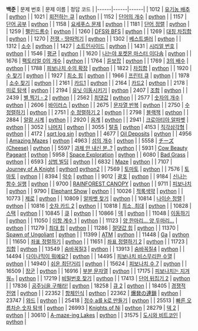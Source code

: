 **백준**
| 문제 번호 | 문제 이름 | 정답 코드 | 
|------|------|------| 
| 1012 | [유기농 배추](https://www.acmicpc.net/problem/1012) | [python](https://github.com/hafskjfha/Problem_Solve/blob/main/%EB%B0%B1%EC%A4%80/1000~10000/1012%20%EC%9C%A0%EA%B8%B0%EB%86%8D%20%EB%B0%B0%EC%B6%94/code.py) | 
| 1021 | [회전하는 큐](https://www.acmicpc.net/problem/1021) | [python](https://github.com/hafskjfha/Problem_Solve/blob/main/%EB%B0%B1%EC%A4%80/1000~10000/1021%20%ED%9A%8C%EC%A0%84%ED%95%98%EB%8A%94%20%ED%81%90/code.py) | 
| 1152 | [단어의 개수](https://www.acmicpc.net/problem/1152) | [python](https://github.com/hafskjfha/Problem_Solve/blob/main/%EB%B0%B1%EC%A4%80/1000~10000/1152%20%EB%8B%A8%EC%96%B4%EC%9D%98%20%EA%B0%9C%EC%88%98/code.py) | 
| 1157 | [단어 공부](https://www.acmicpc.net/problem/1157) | [python](https://github.com/hafskjfha/Problem_Solve/blob/main/%EB%B0%B1%EC%A4%80/1000~10000/1157%20%EB%8B%A8%EC%96%B4%20%EA%B3%B5%EB%B6%80/code.py) | 
| 1158 | [요세푸스 문제](https://www.acmicpc.net/problem/1158) | [python](https://github.com/hafskjfha/Problem_Solve/blob/main/%EB%B0%B1%EC%A4%80/1000~10000/1158%20%EC%9A%94%EC%84%B8%ED%91%B8%EC%8A%A4%20%EB%AC%B8%EC%A0%9C/code.py) | 
| 1181 | [단어 정렬](https://www.acmicpc.net/problem/1181) | [python](https://github.com/hafskjfha/Problem_Solve/blob/main/%EB%B0%B1%EC%A4%80/1000~10000/1181%20%EB%8B%A8%EC%96%B4%20%EC%A0%95%EB%A0%AC/code.py) | 
| 1259 | [팰린드롬수](https://www.acmicpc.net/problem/1259) | [python](https://github.com/hafskjfha/Problem_Solve/blob/main/%EB%B0%B1%EC%A4%80/1000~10000/1259%20%ED%8C%B0%EB%A6%B0%EB%93%9C%EB%A1%AC%EC%88%98/code.py) | 
| 1260 | [DFS와 BFS](https://www.acmicpc.net/problem/1260) | [python](https://github.com/hafskjfha/Problem_Solve/blob/main/%EB%B0%B1%EC%A4%80/1000~10000/1260%20DFS%EC%99%80%20BFS/code.py) | 
| 1269 | [대칭 차집합](https://www.acmicpc.net/problem/1269) | [python](https://github.com/hafskjfha/Problem_Solve/blob/main/%EB%B0%B1%EC%A4%80/1000~10000/1269%20%EB%8C%80%EC%B9%AD%20%EC%B0%A8%EC%A7%91%ED%95%A9/code.py) | 
| 1270 | [전쟁 - 땅따먹기](https://www.acmicpc.net/problem/1270) | [python](https://github.com/hafskjfha/Problem_Solve/blob/main/%EB%B0%B1%EC%A4%80/1000~10000/1270%20%EC%A0%84%EC%9F%81%20-%20%EB%95%85%EB%94%B0%EB%A8%B9%EA%B8%B0/code.py) | 
| 1302 | [베스트셀러](https://www.acmicpc.net/problem/1302) | [python](https://github.com/hafskjfha/Problem_Solve/blob/main/%EB%B0%B1%EC%A4%80/1000~10000/1302%20%EB%B2%A0%EC%8A%A4%ED%8A%B8%EC%85%80%EB%9F%AC/code.py) | 
| 1312 | [소수](https://www.acmicpc.net/problem/1312) | [python](https://github.com/hafskjfha/Problem_Solve/blob/main/%EB%B0%B1%EC%A4%80/1000~10000/1312%20%EC%86%8C%EC%88%98/code.py) | 
| 1427 | [소트인사이드](https://www.acmicpc.net/problem/1427) | [python](https://github.com/hafskjfha/Problem_Solve/blob/main/%EB%B0%B1%EC%A4%80/1000~10000/1427%20%EC%86%8C%ED%8A%B8%EC%9D%B8%EC%82%AC%EC%9D%B4%EB%93%9C/code.py) | 
| 1431 | [시리얼 번호](https://www.acmicpc.net/problem/1431) | [python](https://github.com/hafskjfha/Problem_Solve/blob/main/%EB%B0%B1%EC%A4%80/1000~10000/1431%20%EC%8B%9C%EB%A6%AC%EC%96%BC%20%EB%B2%88%ED%98%B8/code.py) | 
| 1546 | [평균](https://www.acmicpc.net/problem/1546) | [python](https://github.com/hafskjfha/Problem_Solve/blob/main/%EB%B0%B1%EC%A4%80/1000~10000/1546%20%ED%8F%89%EA%B7%A0/code.py) | 
| 1620 | [나는야 포켓몬 마스터 이다솜](https://www.acmicpc.net/problem/1620) | [python](https://github.com/hafskjfha/Problem_Solve/blob/main/%EB%B0%B1%EC%A4%80/1000~10000/1620%20%EB%82%98%EB%8A%94%EC%95%BC%20%ED%8F%AC%EC%BC%93%EB%AA%AC%20%EB%A7%88%EC%8A%A4%ED%84%B0%20%EC%9D%B4%EB%8B%A4%EC%86%9C/code.py) | 
| 1676 | [팩토리얼 0의 개수](https://www.acmicpc.net/problem/1676) | [python](https://github.com/hafskjfha/Problem_Solve/blob/main/%EB%B0%B1%EC%A4%80/1000~10000/1676%20%ED%8C%A9%ED%86%A0%EB%A6%AC%EC%96%BC%200%EC%9D%98%20%EA%B0%9C%EC%88%98/code.py) | 
| 1764 | [듣보잡](https://www.acmicpc.net/problem/1764) | [python](https://github.com/hafskjfha/Problem_Solve/blob/main/%EB%B0%B1%EC%A4%80/1000~10000/1764%20%EB%93%A3%EB%B3%B4%EC%9E%A1/code.py) | 
| 1769 | [3의 배수](https://www.acmicpc.net/problem/1769) | [python](https://github.com/hafskjfha/Problem_Solve/blob/main/%EB%B0%B1%EC%A4%80/1000~10000/1769%203%EC%9D%98%20%EB%B0%B0%EC%88%98/code.py) | 
| 1788 | [피보나치 수의 확장](https://www.acmicpc.net/problem/1788) | [python](https://github.com/hafskjfha/Problem_Solve/blob/main/%EB%B0%B1%EC%A4%80/1000~10000/1788%20%ED%94%BC%EB%B3%B4%EB%82%98%EC%B9%98%20%EC%88%98%EC%9D%98%20%ED%99%95%EC%9E%A5/code.py) | 
| 1822 | [차집합](https://www.acmicpc.net/problem/1822) | [python](https://github.com/hafskjfha/Problem_Solve/blob/main/%EB%B0%B1%EC%A4%80/1000~10000/1822%20%EC%B0%A8%EC%A7%91%ED%95%A9/code.py) | 
| 1920 | [수 찾기](https://www.acmicpc.net/problem/1920) | [python](https://github.com/hafskjfha/Problem_Solve/blob/main/%EB%B0%B1%EC%A4%80/1000~10000/1920%20%EC%88%98%20%EC%B0%BE%EA%B8%B0/code.py) | 
| 1927 | [최소 힙](https://www.acmicpc.net/problem/1927) | [python](https://github.com/hafskjfha/Problem_Solve/blob/main/%EB%B0%B1%EC%A4%80/1000~10000/1927%20%EC%B5%9C%EC%86%8C%20%ED%9E%99/code.py) | 
| 1966 | [프린터 큐](https://www.acmicpc.net/problem/1966) | [python](https://github.com/hafskjfha/Problem_Solve/blob/main/%EB%B0%B1%EC%A4%80/1000~10000/1966%20%ED%94%84%EB%A6%B0%ED%84%B0%20%ED%81%90/code.py) | 
| 1978 | [소수 찾기](https://www.acmicpc.net/problem/1978) | [python](https://github.com/hafskjfha/Problem_Solve/blob/main/%EB%B0%B1%EC%A4%80/1000~10000/1978%20%EC%86%8C%EC%88%98%20%EC%B0%BE%EA%B8%B0/code.py) | 
| 2161 | [카드1](https://www.acmicpc.net/problem/2161) | [python](https://github.com/hafskjfha/Problem_Solve/blob/main/%EB%B0%B1%EC%A4%80/1000~10000/2161%20%EC%B9%B4%EB%93%9C1/code.py) | 
| 2164 | [카드2](https://www.acmicpc.net/problem/2164) | [python](https://github.com/hafskjfha/Problem_Solve/blob/main/%EB%B0%B1%EC%A4%80/1000~10000/2164%20%EC%B9%B4%EB%93%9C2/code.py) | 
| 2178 | [미로 탐색](https://www.acmicpc.net/problem/2178) | [python](https://github.com/hafskjfha/Problem_Solve/blob/main/%EB%B0%B1%EC%A4%80/1000~10000/2178%20%EB%AF%B8%EB%A1%9C%20%ED%83%90%EC%83%89/code.py) | 
| 2194 | [유닛 이동시키기](https://www.acmicpc.net/problem/2194) | [python](https://github.com/hafskjfha/Problem_Solve/blob/main/%EB%B0%B1%EC%A4%80/1000~10000/2194%20%EC%9C%A0%EB%8B%9B%20%EC%9D%B4%EB%8F%99%EC%8B%9C%ED%82%A4%EA%B8%B0/code.py)
| 2407 | [조합](https://www.acmicpc.net/problem/2407) | [python](https://github.com/hafskjfha/Problem_Solve/blob/main/%EB%B0%B1%EC%A4%80/1000~10000/2407%20%EC%A1%B0%ED%95%A9/code.py) | 
| 2439 | [별 찍기 - 2](https://www.acmicpc.net/problem/2439) | [python](https://github.com/hafskjfha/Problem_Solve/blob/main/%EB%B0%B1%EC%A4%80/1000~10000/2439%20%EB%B3%84%20%EC%B0%8D%EA%B8%B0%20-%202/code.py) | 
| 2562 | [최댓값](https://www.acmicpc.net/problem/2562) | [python](https://github.com/hafskjfha/Problem_Solve/blob/main/%EB%B0%B1%EC%A4%80/1000~10000/2562%20%EC%B5%9C%EB%8C%93%EA%B0%92/code.py) | 
| 2577 | [숫자의 개수](https://www.acmicpc.net/problem/2577) | [python](https://github.com/hafskjfha/Problem_Solve/blob/main/%EB%B0%B1%EC%A4%80/1000~10000/2577%20%EC%88%AB%EC%9E%90%EC%9D%98%20%EA%B0%9C%EC%88%98/code.py) | 
| 2606 | [바이러스](https://www.acmicpc.net/problem/2606) | [python](https://github.com/hafskjfha/Problem_Solve/blob/main/%EB%B0%B1%EC%A4%80/1000~10000/2606%20%EB%B0%94%EC%9D%B4%EB%9F%AC%EC%8A%A4/code.py) | 
| 2675 | [문자열 반복](https://www.acmicpc.net/problem/2675) | [python](https://github.com/hafskjfha/Problem_Solve/blob/main/%EB%B0%B1%EC%A4%80/1000~10000/2675%20%EB%AC%B8%EC%9E%90%EC%97%B4%20%EB%B0%98%EB%B3%B5/code.py) | 
| 2750 | [수 정렬하기](https://www.acmicpc.net/problem/2750) | [python](https://github.com/hafskjfha/Problem_Solve/blob/main/%EB%B0%B1%EC%A4%80/1000~10000/2750%20%EC%88%98%20%EC%A0%95%EB%A0%AC%ED%95%98%EA%B8%B0/code.py) | 
| 2751 | [수 정렬하기 2](https://www.acmicpc.net/problem/2751) | [python](https://github.com/hafskjfha/Problem_Solve/blob/main/%EB%B0%B1%EC%A4%80/1000~10000/2751%20%EC%88%98%20%EC%A0%95%EB%A0%AC%ED%95%98%EA%B8%B0%202/code.py) | 
| 2798 | [블랙잭](https://www.acmicpc.net/problem/2798) | [python](https://github.com/hafskjfha/Problem_Solve/blob/main/%EB%B0%B1%EC%A4%80/1000~10000/2798%20%EB%B8%94%EB%9E%99%EC%9E%AD/code.py) | 
| 2884 | [알람 시계](https://www.acmicpc.net/problem/2884) | [python](https://github.com/hafskjfha/Problem_Solve/blob/main/%EB%B0%B1%EC%A4%80/1000~10000/2884%20%EC%95%8C%EB%9E%8C%20%EC%8B%9C%EA%B3%84/code.py) | 
| 2920 | [음계](https://www.acmicpc.net/problem/2920) | [python](https://github.com/hafskjfha/Problem_Solve/blob/main/%EB%B0%B1%EC%A4%80/1000~10000/2920%20%EC%9D%8C%EA%B3%84/code.py) | 
| 2941 | [크로아티아 알파벳](https://www.acmicpc.net/problem/2941) | [python](https://github.com/hafskjfha/Problem_Solve/blob/main/%EB%B0%B1%EC%A4%80/1000~10000/2941%20%ED%81%AC%EB%A1%9C%EC%95%84%ED%8B%B0%EC%95%84%20%EC%95%8C%ED%8C%8C%EB%B2%B3/code.py) | 
| 3052 | [나머지](https://www.acmicpc.net/problem/3052) | [python](https://github.com/hafskjfha/Problem_Solve/blob/main/%EB%B0%B1%EC%A4%80/1000~10000/3052%20%EB%82%98%EB%A8%B8%EC%A7%80/code.py) | 
| 3055 | [탈출](https://www.acmicpc.net/problem/3055) | [python](https://github.com/hafskjfha/Problem_Solve/blob/main/%EB%B0%B1%EC%A4%80/1000~10000/3055%20%ED%83%88%EC%B6%9C/code.py)
| 4153 | [직각삼각형](https://www.acmicpc.net/problem/4153) | [python](https://github.com/hafskjfha/Problem_Solve/blob/main/%EB%B0%B1%EC%A4%80/1000~10000/4153%20%EC%A7%81%EA%B0%81%EC%82%BC%EA%B0%81%ED%98%95/code.py) | 
| 4172 | [sqrt log sin](https://www.acmicpc.net/problem/4172) | [python](https://github.com/hafskjfha/Problem_Solve/blob/main/%EB%B0%B1%EC%A4%80/1000~10000/4172%20sqrt%20log%20sin/code.py) | 
| 4677 | [Oil Deposits](https://www.acmicpc.net/problem/4677) | [python](https://github.com/hafskjfha/Problem_Solve/blob/main/%EB%B0%B1%EC%A4%80/1000~10000/4677%20Oil%20Deposits/code.py) | 
| 4956 | [Amazing Mazes](https://www.acmicpc.net/problem/4956) | [python](https://github.com/hafskjfha/Problem_Solve/blob/main/%EB%B0%B1%EC%A4%80/1000~10000/4956%20Amazing%20Mazes/code.py)
| 4963 | [섬의 개수](https://www.acmicpc.net/problem/4963) | [python](https://github.com/hafskjfha/Problem_Solve/blob/main/%EB%B0%B1%EC%A4%80/1000~10000/4963%20%EC%84%AC%EC%9D%98%20%EA%B0%9C%EC%88%98/code.py) | 
| 5558 | [チーズ (Cheese)](https://www.acmicpc.net/problem/5558) | [python](https://github.com/hafskjfha/Problem_Solve/blob/main/%EB%B0%B1%EC%A4%80/1000~10000/5558%20%E3%83%81%E3%83%BC%E3%82%BA%20(Cheese)/code.py) |
| 5597 | [과제 안 내신 분..?](https://www.acmicpc.net/problem/5597) | [python](https://github.com/hafskjfha/Problem_Solve/blob/main/%EB%B0%B1%EC%A4%80/1000~10000/5597%20%EA%B3%BC%EC%A0%9C%20%EC%95%88%20%EB%82%B4%EC%8B%A0%20%EB%B6%84..%3F/code.py) | 
| 5931 | [Cow Beauty Pageant](https://www.acmicpc.net/problem/5931) | [python](https://github.com/hafskjfha/Problem_Solve/blob/main/%EB%B0%B1%EC%A4%80/1000~10000/5931%20Cow%20Beauty%20Pageant/code.py)
| 5958 | [Space Exploration](https://www.acmicpc.net/problem/5958) | [python](https://github.com/hafskjfha/Problem_Solve/blob/main/%EB%B0%B1%EC%A4%80/1000~10000/5958%20Space%20Exploration/code.py) | 
| 6080 | [Bad Grass](https://www.acmicpc.net/problem/6080) | [python](https://github.com/hafskjfha/Problem_Solve/blob/main/%EB%B0%B1%EC%A4%80/1000~10000/6080%20Bad%20Grass/code.py) | 
| 6593 | [상범 빌딩](https://www.acmicpc.net/problem/6593) | [python](https://github.com/hafskjfha/Problem_Solve/blob/main/%EB%B0%B1%EC%A4%80/1000~10000/6593%20%EC%83%81%EB%B2%94%20%EB%B9%8C%EB%94%A9/code.py) | 
| 6832 | [Maze](https://www.acmicpc.net/problem/6832) | [python](https://github.com/hafskjfha/Problem_Solve/blob/main/%EB%B0%B1%EC%A4%80/1000~10000/6832%20Maze/code.py) | 
| 7107 | [Journey of A Knight](https://www.acmicpc.net/problem/7107) | [python1](https://github.com/hafskjfha/Problem_Solve/blob/main/%EB%B0%B1%EC%A4%80/1000~10000/7107%20Journey%20of%20A%20Knight/code1.py) [python2](https://github.com/hafskjfha/Problem_Solve/blob/main/%EB%B0%B1%EC%A4%80/1000~10000/7107%20Journey%20of%20A%20Knight/code2.py) | 
| 7569 | [토마토](https://www.acmicpc.net/problem/7569) | [python](https://github.com/hafskjfha/Problem_Solve/blob/main/%EB%B0%B1%EC%A4%80/1000~10000/7569%20%ED%86%A0%EB%A7%88%ED%86%A0/code.py) | 
| 7576 | [토마토](https://www.acmicpc.net/problem/7576) | [python](https://github.com/hafskjfha/Problem_Solve/blob/main/%EB%B0%B1%EC%A4%80/1000~10000/7576%20%ED%86%A0%EB%A7%88%ED%86%A0/code.py) | 
| 8394 | [악수](https://www.acmicpc.net/problem/8394) | [python](https://github.com/hafskjfha/Problem_Solve/blob/main/%EB%B0%B1%EC%A4%80/1000~10000/8394%20%EC%95%85%EC%88%98/code.py) | 
| 9012 | [괄호](https://www.acmicpc.net/problem/9012) | [python](https://github.com/hafskjfha/Problem_Solve/blob/main/%EB%B0%B1%EC%A4%80/1000~10000/9012%20%EA%B4%84%ED%98%B8/code.py) | 
| 9184 | [신나는 함수 실행](https://www.acmicpc.net/problem/9184) | [python](https://github.com/hafskjfha/Problem_Solve/blob/main/%EB%B0%B1%EC%A4%80/1000~10000/9184%20%EC%8B%A0%EB%82%98%EB%8A%94%20%ED%95%A8%EC%88%98%20%EC%8B%A4%ED%96%89/code.py) | 
| 9700 | [RAINFOREST CANOPY](https://www.acmicpc.net/problem/9700) | [python](https://github.com/hafskjfha/Problem_Solve/blob/main/%EB%B0%B1%EC%A4%80/1000~10000/9700%20RAINFOREST%20CANOPY/code.py) | 
| 9711 | [피보나치](https://www.acmicpc.net/problem/9711) | [python](https://github.com/hafskjfha/Problem_Solve/blob/main/%EB%B0%B1%EC%A4%80/1000~10000/9711%20%ED%94%BC%EB%B3%B4%EB%82%98%EC%B9%98/code.py) | 
| 9790 | [Elephant Show](https://www.acmicpc.net/problem/9790) | [python](https://github.com/hafskjfha/Problem_Solve/blob/main/%EB%B0%B1%EC%A4%80/1000~10000/9790%20Elephant%20Show/code.py) | 
| 10026 | [적록색약](https://www.acmicpc.net/problem/10026) | [python](https://github.com/hafskjfha/Problem_Solve/blob/main/%EB%B0%B1%EC%A4%80/10001~20000/10026%20%EC%A0%81%EB%A1%9D%EC%83%89%EC%95%BD/code.py) | 
| 10773 | [제로](https://www.acmicpc.net/problem/10773) | [python](https://github.com/hafskjfha/Problem_Solve/blob/main/%EB%B0%B1%EC%A4%80/10001~20000/10773%20%EC%A0%9C%EB%A1%9C/code.py) | 
| 10809 | [알파벳 찾기](https://www.acmicpc.net/problem/10809) | [python](https://github.com/hafskjfha/Problem_Solve/blob/main/%EB%B0%B1%EC%A4%80/10001~20000/10809%20%EC%95%8C%ED%8C%8C%EB%B2%B3%20%EC%B0%BE%EA%B8%B0/code.py) | 
| 10814 | [나이순 정렬](https://www.acmicpc.net/problem/10814) | [python](https://github.com/hafskjfha/Problem_Solve/blob/main/%EB%B0%B1%EC%A4%80/10001~20000/10814%20%EB%82%98%EC%9D%B4%EC%88%9C%20%EC%A0%95%EB%A0%AC/code.py) | 
| 10816 | [숫자 카드 2](https://www.acmicpc.net/problem/10816) | [python](https://github.com/hafskjfha/Problem_Solve/blob/main/%EB%B0%B1%EC%A4%80/10001~20000/10816%20%EC%88%AB%EC%9E%90%20%EC%B9%B4%EB%93%9C%202/code.py) | 
| 10818 | [최소, 최대](https://www.acmicpc.net/problem/10818) | [python](https://github.com/hafskjfha/Problem_Solve/blob/main/%EB%B0%B1%EC%A4%80/10001~20000/10818%20%EC%B5%9C%EC%86%8C%2C%20%EC%B5%9C%EB%8C%80/code.py) | 
| 10828 | [스택](https://www.acmicpc.net/problem/10828) | [python](https://github.com/hafskjfha/Problem_Solve/blob/main/%EB%B0%B1%EC%A4%80/10001~20000/10828%20%EC%8A%A4%ED%83%9D/code.py) | 
| 10845 | [큐](https://www.acmicpc.net/problem/10845) | [python](https://github.com/hafskjfha/Problem_Solve/blob/main/%EB%B0%B1%EC%A4%80/10001~20000/10845%20%ED%81%90/code.py) | 
| 10866 | [덱](https://www.acmicpc.net/problem/10866) | [python](https://github.com/hafskjfha/Problem_Solve/blob/main/%EB%B0%B1%EC%A4%80/10001~20000/10866%20%EB%8D%B1/code.py) | 
| 11048 | [이동하기](https://www.acmicpc.net/problem/11048) | [python](https://github.com/hafskjfha/Problem_Solve/blob/main/%EB%B0%B1%EC%A4%80/10001~20000/11048%20%EC%9D%B4%EB%8F%99%ED%95%98%EA%B8%B0/code.py) | 
| 11050 | [이항 계수 1](https://www.acmicpc.net/problem/11050) | [python](https://github.com/hafskjfha/Problem_Solve/blob/main/%EB%B0%B1%EC%A4%80/10001~20000/11050%20%EC%9D%B4%ED%95%AD%20%EA%B3%84%EC%88%98%201/code.py) | 
| 11123 | [양 한마리... 양 두마리...](https://www.acmicpc.net/problem/11123) | [python](https://github.com/hafskjfha/Problem_Solve/blob/main/%EB%B0%B1%EC%A4%80/10001~20000/11123%20%EC%96%91%20%ED%95%9C%EB%A7%88%EB%A6%AC...%20%EC%96%91%20%EB%91%90%EB%A7%88%EB%A6%AC.../code.py) | 
| 11279 | [최대 힙](https://www.acmicpc.net/problem/11279) | [python](https://github.com/hafskjfha/Problem_Solve/blob/main/%EB%B0%B1%EC%A4%80/10001~20000/11279%20%EC%B5%9C%EB%8C%80%20%ED%9E%99/code.py) | 
| 11286 | [절댓값 힙](https://www.acmicpc.net/problem/11286) | [python](https://github.com/hafskjfha/Problem_Solve/blob/main/%EB%B0%B1%EC%A4%80/10001~20000/11286%20%EC%A0%88%EB%8C%93%EA%B0%92%20%ED%9E%99/code.py) | 
| 11370 | [Spawn of Ungoliant](https://www.acmicpc.net/problem/11370) | [python](https://github.com/hafskjfha/Problem_Solve/blob/main/%EB%B0%B1%EC%A4%80/10001~20000/11370%20Spawn%20of%20Ungoliant/code.py) | 
| 11399 | [ATM](https://www.acmicpc.net/problem/11399) | [python](https://github.com/hafskjfha/Problem_Solve/blob/main/%EB%B0%B1%EC%A4%80/10001~20000/11399%20ATM/code.py) | 
| 11448 | [Ga](https://www.acmicpc.net/problem/11448) | [python](https://github.com/hafskjfha/Problem_Solve/blob/main/%EB%B0%B1%EC%A4%80/10001~20000/11448%20Ga/code.py) | 
| 11650 | [좌표 정렬하기](https://www.acmicpc.net/problem/11650) | [python](https://github.com/hafskjfha/Problem_Solve/blob/main/%EB%B0%B1%EC%A4%80/10001~20000/11650%20%EC%A2%8C%ED%91%9C%20%EC%A0%95%EB%A0%AC%ED%95%98%EA%B8%B0/code.py) | 
| 11651 | [좌표 정렬하기 2](https://www.acmicpc.net/problem/11651) | [python](https://github.com/hafskjfha/Problem_Solve/blob/main/%EB%B0%B1%EC%A4%80/10001~20000/11651%20%EC%A2%8C%ED%91%9C%20%EC%A0%95%EB%A0%AC%ED%95%98%EA%B8%B0%202/code.py) | 
| 11723 | [집합](https://www.acmicpc.net/problem/11723) | [python](https://github.com/hafskjfha/Problem_Solve/blob/main/%EB%B0%B1%EC%A4%80/10001~20000/11723%20%EC%A7%91%ED%95%A9/code.py) | 
| 13549 | [숨바꼭질3](https://www.acmicpc.net/problem/13549) | [python](https://github.com/hafskjfha/Problem_Solve/blob/main/%EB%B0%B1%EC%A4%80/10001~20000/13549%20%EC%88%A8%EB%B0%94%EA%BC%AD%EC%A7%88%203/code.py) |
| 13913 | [숨바꼭질4](https://www.acmicpc.net/problem/13913) | [python](https://github.com/hafskjfha/Problem_Solve/blob/main/%EB%B0%B1%EC%A4%80/10001~20000/13913%20%EC%88%A8%EB%B0%94%EA%BC%AD%EC%A7%88%204/code.py) |
| 14494 | [다이나믹이 뭐예요?](https://www.acmicpc.net/problem/14494) | [python](https://github.com/hafskjfha/Problem_Solve/blob/main/%EB%B0%B1%EC%A4%80/10001~20000/14494%20%EB%8B%A4%EC%9D%B4%EB%82%98%EB%AF%B9%EC%9D%B4%20%EB%AD%90%EC%98%88%EC%9A%94%3F/code.py) | 
| 14495 | [피보나치 비스무리한 수열](https://www.acmicpc.net/problem/14495) | [python](https://github.com/hafskjfha/Problem_Solve/blob/main/%EB%B0%B1%EC%A4%80/10001~20000/14495%20%ED%94%BC%EB%B3%B4%EB%82%98%EC%B9%98%20%EB%B9%84%EC%8A%A4%EB%AC%B4%EB%A6%AC%ED%95%9C%20%EC%88%98%EC%97%B4/code.py) | 
| 14940 | [쉬운 최단거리](https://www.acmicpc.net/problem/14940) | [python](https://github.com/hafskjfha/Problem_Solve/blob/main/%EB%B0%B1%EC%A4%80/10001~20000/14940%20%EC%89%AC%EC%9A%B4%20%EC%B5%9C%EB%8B%A8%EA%B1%B0%EB%A6%AC/code.py) | 
| 15624 | [피보나치 수 7](https://www.acmicpc.net/problem/15624) | [python](https://github.com/hafskjfha/Problem_Solve/blob/main/%EB%B0%B1%EC%A4%80/10001~20000/15624%20%ED%94%BC%EB%B3%B4%EB%82%98%EC%B9%98%20%EC%88%98%207/code.py) | 
| 16509 | [장군](https://www.acmicpc.net/problem/16509) | [python](https://github.com/hafskjfha/Problem_Solve/blob/main/%EB%B0%B1%EC%A4%80/10001~20000/16509%20%EC%9E%A5%EA%B5%B0/code.py) | 
| 16916 | [부분 문자열](https://www.acmicpc.net/problem/16916) | [python](https://github.com/hafskjfha/Problem_Solve/blob/main/%EB%B0%B1%EC%A4%80/10001~20000/16916%20%EB%B6%80%EB%B6%84%20%EB%AC%B8%EC%9E%90%EC%97%B4/code.py) | 
| 17175 | [피보나치는 지겨웡~](https://www.acmicpc.net/problem/17175) | [python](https://github.com/hafskjfha/Problem_Solve/blob/main/%EB%B0%B1%EC%A4%80/10001~20000/17175%20%ED%94%BC%EB%B3%B4%EB%82%98%EC%B9%98%EB%8A%94%20%EC%A7%80%EA%B2%A8%EC%9B%A1~/code.py) | 
| 17219 | [비밀번호 찾기](https://www.acmicpc.net/problem/17219) | [python](https://github.com/hafskjfha/Problem_Solve/blob/main/%EB%B0%B1%EC%A4%80/10001~20000/17219%20%EB%B9%84%EB%B0%80%EB%B2%88%ED%98%B8%20%EC%B0%BE%EA%B8%B0/code.py) | 
| 17413 | [단어 뒤집기 2](https://www.acmicpc.net/problem/17413) | [python](https://github.com/hafskjfha/Problem_Solve/blob/main/%EB%B0%B1%EC%A4%80/10001~20000/17413%20%EB%8B%A8%EC%96%B4%20%EB%92%A4%EC%A7%91%EA%B8%B0%202/code.py) | 
| 17836 | [공주님을 구해라!](https://www.acmicpc.net/problem/17836) | [python](https://github.com/hafskjfha/Problem_Solve/blob/main/%EB%B0%B1%EC%A4%80/10001~20000/%EA%B3%B5%EC%A3%BC%EB%8B%98%EC%9D%84%20%EA%B5%AC%ED%95%B4%EB%9D%BC!/code.py)
| 18258 | [큐 2](https://www.acmicpc.net/problem/18258) | [python](https://github.com/hafskjfha/Problem_Solve/blob/main/%EB%B0%B1%EC%A4%80/10001~20000/18258%20%ED%81%90%202/code.py) | 
| 18405 | [경쟁적 전염](https://www.acmicpc.net/problem/18405) | [python](https://github.com/hafskjfha/Problem_Solve/blob/main/%EB%B0%B1%EC%A4%80/10001~20000/18405%20%EA%B2%BD%EC%9F%81%EC%A0%81%20%EC%A0%84%EC%97%BC/code.py) | 
| 22352 | [항체인식](https://www.acmicpc.net/problem/22352) | [python](https://github.com/hafskjfha/Problem_Solve/tree/main/%EB%B0%B1%EC%A4%80/20001~30000/22352%20%ED%95%AD%EC%B2%B4%20%EC%9D%B8%EC%8B%9D)
| 22362 | [爆発の連鎖](https://www.acmicpc.net/problem/22362) | [python](https://github.com/hafskjfha/Problem_Solve/blob/main/%EB%B0%B1%EC%A4%80/20001~30000/22362%20%E7%88%86%E7%99%BA%E3%81%AE%E9%80%A3%E9%8E%96/code.py)
| 23747 | [와드](https://www.acmicpc.net/problem/23747) | [python](https://github.com/hafskjfha/Problem_Solve/blob/main/%EB%B0%B1%EC%A4%80/20001~30000/23747%20%EC%99%80%EB%93%9C/code.py) |
| 25418 | [정수 a를 k로 만들기](https://www.acmicpc.net/problem/25418) | [python](https://github.com/hafskjfha/Problem_Solve/blob/main/%EB%B0%B1%EC%A4%80/20001~30000/25418%20%EC%A0%95%EC%88%98%20a%EB%A5%BC%20k%EB%A1%9C%20%EB%A7%8C%EB%93%A4%EA%B8%B0/code.py) | 
| 25513 | [빠른 오름차순 숫자 탐색](https://www.acmicpc.net/problem/25513) | [python](https://github.com/hafskjfha/Problem_Solve/blob/main/%EB%B0%B1%EC%A4%80/20001~30000/25513%20%EB%B9%A0%EB%A5%B8%20%EC%98%A4%EB%A6%84%EC%B0%A8%EC%88%9C%20%EC%88%AB%EC%9E%90%20%ED%83%90%EC%83%89/code.py)
| 26993 | [Knights of Ni](https://www.acmicpc.net/problem/26993) | [python](https://github.com/hafskjfha/Problem_Solve/blob/main/%EB%B0%B1%EC%A4%80/20001~30000/26993%20Knights%20of%20Ni/code.py)
| 28279 | [덱 2](https://www.acmicpc.net/problem/28279) | [python](https://github.com/hafskjfha/Problem_Solve/blob/main/%EB%B0%B1%EC%A4%80/20001~30000/28279%20%EB%8D%B12/code.py) | 
| 30610 | [A-maze-ing Lakes](https://www.acmicpc.net/problem/30610) | [python](https://github.com/hafskjfha/Problem_Solve/blob/main/%EB%B0%B1%EC%A4%80/30001~40000/30610%20A-maze-ing%20Lakes/code.py) | 
| 31575 | [도시와 비트코인](https://www.acmicpc.net/problem/31575) | [python](https://github.com/hafskjfha/Problem_Solve/blob/main/%EB%B0%B1%EC%A4%80/30001~40000/31575%20%EB%8F%84%EC%8B%9C%EC%99%80%20%EB%B9%84%ED%8A%B8%EC%BD%94%EC%9D%B8/code.py) | 
